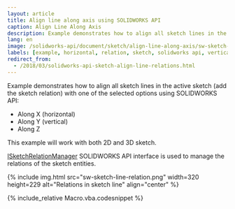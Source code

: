 ```yaml
---
layout: article
title: Align line along axis using SOLIDWORKS API
caption: Align Line Along Axis
description: Example demonstrates how to align all sketch lines in the active sketch (add the sketch relation) with one of the selected options (along X, Y or Z)
lang: en
image: /solidworks-api/document/sketch/align-line-along-axis/sw-sketch-line-relation.png
labels: [example, horizontal, relation, sketch, solidworks api, vertical]
redirect_from:
  - /2018/03/solidworks-api-sketch-align-line-relations.html
---
```

Example demonstrates how to align all sketch lines in the active sketch (add the sketch relation) with one of the selected options using SOLIDWORKS API:

* Along X (horizontal)
* Along Y (vertical)
* Along Z

This example will work with both 2D and 3D sketch.

[ISketchRelationManager](http://help.solidworks.com/2018/english/api/sldworksapi/solidworks.interop.sldworks~solidworks.interop.sldworks.isketchrelationmanager.html) SOLIDWORKS API interface is used to manage the relations of the sketch entities.

{% include img.html src="sw-sketch-line-relation.png" width=320 height=229 alt="Relations in sketch line" align="center" %}

{% include_relative Macro.vba.codesnippet %}
